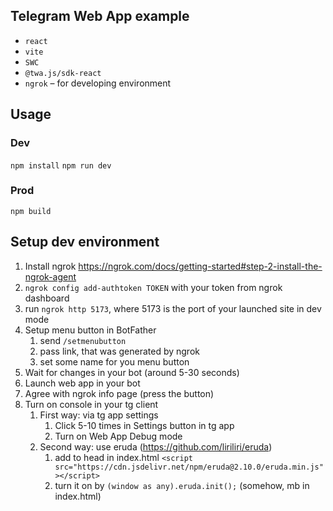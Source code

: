 ## Telegram Web App example

- `react`
- `vite`
- `SWC`
- `@twa.js/sdk-react`
- `ngrok` – for developing environment

## Usage
### Dev
`npm install`
`npm run dev`


### Prod
`npm build`

## Setup dev environment
1. Install ngrok https://ngrok.com/docs/getting-started#step-2-install-the-ngrok-agent
2. `ngrok config add-authtoken TOKEN` with your token from ngrok dashboard
3. run `ngrok http 5173`, where 5173 is the port of your launched site in dev mode
4. Setup menu button in BotFather
   1. send `/setmenubutton`
   2. pass link, that was generated by ngrok
   3. set some name for you menu button
5. Wait for changes in your bot (around 5-30 seconds)
6. Launch web app in your bot
7. Agree with ngrok info page (press the button)
8. Turn on console in your tg client
   1. First way: via tg app settings
      1. Click 5-10 times in Settings button in tg app
      2. Turn on Web App Debug mode
   2. Second way: use eruda (https://github.com/liriliri/eruda)
      1. add to head in index.html `<script src="https://cdn.jsdelivr.net/npm/eruda@2.10.0/eruda.min.js"></script>`
      2. turn it on by `(window as any).eruda.init();` (somehow, mb in index.html)